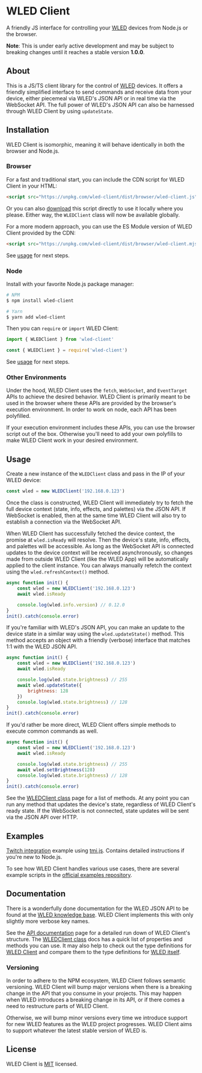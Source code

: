 # WLED Client

A friendly JS interface for controlling your [WLED](https://github.com/Aircoookie/WLED) devices from Node.js or the browser.

**Note**: This is under early active development and may be subject to breaking changes until it reaches a stable version **1.0.0**.

## About

This is a JS/TS client library for the control of [WLED](https://github.com/Aircoookie/WLED) devices. It offers a friendly simplified interface to send commands and receive data from your device, either piecemeal via WLED's JSON API or in real time via the WebSocket API. The full power of WLED's JSON API can also be harnessed through WLED Client by using `updateState`.

## Installation
WLED Client is isomorphic, meaning it will behave identically in both the browser and Node.js.
### Browser
For a fast and traditional start, you can include the CDN script for WLED Client in your HTML:

```html
<script src="https://unpkg.com/wled-client/dist/browser/wled-client.js"></script>
```

Or you can also [download](https://unpkg.com/wled-client/dist/browser/wled-client.js) this script directly to use it locally where you please. Either way, the `WLEDClient` class will now be available globally.

For a more modern approach, you can use the ES Module version of WLED Client provided by the CDN:

```html
<script src="https://unpkg.com/wled-client/dist/browser/wled-client.mjs" type="module"></script>
```

See [usage](#usage) for next steps.

### Node
Install with your favorite Node.js package manager:

```bash
# NPM
$ npm install wled-client

# Yarn
$ yarn add wled-client
```

Then you can `require` or `import` WLED Client:

```ts
import { WLEDClient } from 'wled-client'
```
```js
const { WLEDClient } = require('wled-client')
```

See [usage](#usage) for next steps.

### Other Environments
Under the hood, WLED Client uses the `fetch`, `WebSocket`, and `EventTarget` APIs to achieve the desired behavior. WLED Client is primarily meant to be used in the browser where these APIs are provided by the browser's execution environment. In order to work on node, each API has been polyfilled.

If your execution environment includes these APIs, you can use the browser script out of the box. Otherwise you'll need to add your own polyfills to make WLED Client work in your desired environment.

## Usage

Create a new instance of the `WLEDClient` class and pass in the IP of your WLED device:

```js
const wled = new WLEDClient('192.168.0.123')
```

Once the class is constructed, WLED Client will immediately try to fetch the full device context (state, info, effects, and palettes) via the JSON API. If WebSocket is enabled, then at the same time WLED Client will also try to establish a connection via the WebSocket API.

When WLED Client has successfully fetched the device context, the promise at `wled.isReady` will resolve. Then the device's state, info, effects, and palettes will be accessible. As long as the WebSocket API is connected updates to the device context will be received asynchronously, so changes made from outside WLED Client (like the WLED App) will be automatically applied to the client instance. You can always manually refetch the context using the `wled.refreshContext()` method.

```js
async function init() {
	const wled = new WLEDClient('192.168.0.123')
	await wled.isReady

	console.log(wled.info.version) // 0.12.0
}
init().catch(console.error)
```

If you're familiar with WLED's JSON API, you can make an update to the device state in a similar way using the `wled.updateState()` method. This method accepts an object with a friendly (verbose) interface that matches 1:1 with the WLED JSON API.

```js
async function init() {
	const wled = new WLEDClient('192.168.0.123')
	await wled.isReady

	console.log(wled.state.brightness) // 255
	await wled.updateState({
		brightness: 128
	})
	console.log(wled.state.brightness) // 128
}
init().catch(console.error)
```

If you'd rather be more direct, WLED Client offers simple methods to execute common commands as well.

```js
async function init() {
	const wled = new WLEDClient('192.168.0.123')
	await wled.isReady

	console.log(wled.state.brightness) // 255
	await wled.setBrightness(128)
	console.log(wled.state.brightness) // 128
}
init().catch(console.error)
```

See the [WLEDClient class](https://shiftlimits.github.io/wled-client/classes/client.WLEDClient.html) page for a list of methods. At any point you can run any method that updates the device's state, regardless of WLED Client's ready state. If the WebSocket is not connected, state updates will be sent via the JSON API over HTTP.

## Examples

[Twitch integration](https://github.com/JeffSchofield/twitch-wled) example using [tmi.js](https://github.com/tmijs/tmi.js). Contains detailed instructions if you're new to Node.js.

To see how WLED Client handles various use cases, there are several example scripts in the [official examples repository](https://github.com/ShiftLimits/wled-client-examples).

## Documentation

There is a wonderfully done documentation for the WLED JSON API to be found at the [WLED knowledge base](https://kno.wled.ge/interfaces/json-api/). WLED Client implements this with only slightly more verbose key names. 

See the [API documentation](https://shiftlimits.github.io/wled-client/) page for a detailed run down of WLED Client's structure. The [WLEDClient class](https://shiftlimits.github.io/wled-client/classes/client.WLEDClient.html) docs has a quick list of properties and methods you can use. It may also help to check out the type definitions for [WLED Client](https://github.com/ShiftLimits/wled-client/blob/main/src/types.client.ts) and compare them to the type definitions for [WLED itself](https://github.com/ShiftLimits/wled-client/blob/main/src/types.wled.ts).

### Versioning

In order to adhere to the NPM ecosystem, WLED Client follows semantic versioning. WLED Client will bump major versions when there is a breaking change in the API that you consume in your projects. This may happen when WLED introduces a breaking change in its API, or if there comes a need to restructure parts of WLED Client.

Otherwise, we will bump minor versions every time we introduce support for new WLED features as the WLED project progresses. WLED Client aims to support whatever the latest stable version of WLED is.

## License

WLED Client is [MIT](LICENSE) licensed.
